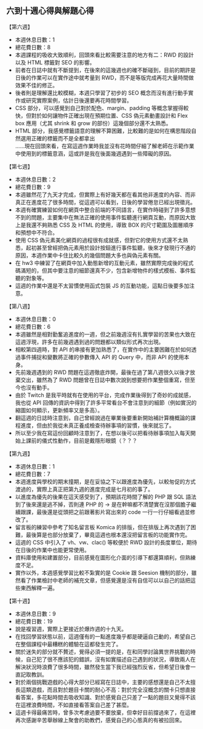 ## 六到十週心得與解題心得

【第六週】
* 本週休息日數：1
* 總花費日數：8
* 本週課程的吸收大致順利，回頭來看比較需要注意的地方有二：RWD 的設計以及 HTML 標籤對 SEO 的影響。
* 前者在日誌中就有不斷提到，在後來的這幾週也的確不斷碰到，目前的期許是日後的作業可以在實作途中就考量到 RWD，而不是等版完成再花大量時間做效果不佳的修正。
* 後者則是理解還比較模糊，本週只學習了初步的 SEO 概念而沒有進行動手實作或研究實際案例，估計日後還要再花時間學習。
* CSS 部分，可以感覺到自己對於配色、margin、padding 等概念掌握得較快，但對於如何讓物件正確出現在預期位置、CSS 偽元素動畫設計和 Flex box 應用（尤其 shrink 和 grow 的部份）這幾個部分還不太熟悉。
* HTML 部分，我感覺標籤語意的理解不算困難，比較難的是如何在構思階段自然選用正確的標籤而不是全都拿出 <div> ......現在回頭來看，在寫這週作業時我並沒有花時間仔細了解老師在示範作業中使用到的標籤意涵，這或許是我在後面幾週遇到一些障礙的原因。

【第七週】
* 本週休息日數：2
* 總花費日數：9
* 本週雖然花了九天才完成，但實際上有好幾天都在看其他非進度的內容、而非真正在進度花了很多時間，從這週可以看到，日後的學習倦怠已經出現徵兆。
* 本週有確實練習如何在網頁中整合前端的不同語言，在實作時碰到了許多意想不到的問題，主要集中在無法正確的使用事件監聽進行網頁互動，而原因大致上是我還不夠熟悉 CSS 及 HTML 的使用，導致 BOX 的尺寸範圍及圖層順序和預想中不符合。
* 使用 CSS 偽元素美化網頁的過程很有成就感，但對它的使用方式還不太熟悉，起初甚至曾經把偽元素用於設計按鈕進行事件監聽，後來才發現行不通的原因，本週作業中卡住比較久的幾個問題大多也與偽元素有關。
* 在 hw3 中練習了在網頁中加入動態新增的互動元素，雖然實際完成後的程式碼滿短的，但其中要注意的細節還真不少，包含新增物件的樣式模板、事件監聽的對象等。
* 這週的作業中還是不太習慣使用函式包裝 JS 的互動功能，這點日後要多加注意。

【第八週】
* 本週休息日數：0
* 總花費日數：6
* 本週雖然是相對勤奮追進度的一週，但之前幾週沒有扎實學習的苦果也大致在這週浮現，許多在前幾週遇到過的問題都以類似形式再次出現。
* 相較第四週時，對 API 的串接有更加熟悉了，在實作中的主要困難在於如何透過事件捕捉和變數將正確的參數傳入 API 的 Query 中，而非 API 的使用本身。
* 先前幾週遇到的 RWD 問題在這週徹底炸開，最後在過了第八週很久以後才放棄交出，雖然為了 RWD 問題曾在日誌中數次說到想要把作業整個重寫，但至今也沒有動手。
* 由於 Twitch 是我平時就有在使用的平台，完成作業後得到了奇妙的成就感，我也從 API 回傳的資訊中得到了許多平常看台不會注意到的細節（例如實況的縮圖如何顯示，更新頻率又是多高）。
* 翻這週的日誌時注意到，自己曾經說過在畢業後要重新開始補計算機概論的課程進度，但由於我從未真正養成檢查待辦事項的習慣，後來就忘了。
* 所以至少我在寫這份回顧時注意到了，在想以後可以把看待辦事項加入每天開始上課前的儀式性動作，目前是戴隱形眼鏡（？？？

【第九週】
* 本週休息日數：1
* 總花費日數：7
* 本週進度與學校的期末撞期，是在妥協之下以跟進度為優先，以較匆促的方式渡過的，實際上真正把第九週的進度完成是七月初的事了。
* 以進度為優先的後果在這天感受到了，預期該花時間了解的 PHP 跟 SQL 語法到了後來還是逃不掉，否則連 PHP 的 -> 是在幹嘛都不清楚實在沒那個膽子繼續跟課，最後還是從頭把之前跟著影片寫出來的 code 一行一行仔細看過並修改了。
* 留言板的練習中參考了知名留言板 Komica 的排版，但在排版上再次遇到了困難，最後算是也部分放棄了，畢竟這週也根本還沒把留言板的功能實作完。
* 這週的 CSS 中引入了 vh、vw、clac() 等較便於 RWD 設計的長度單位，期待在日後的作業中也能更常使用。
* 資料庫使用和建置部分，目前感覺在圖形化介面的引導下都還算順利，但熟練度不足。
* 實作以外，本週感覺學習比較不紮實的是 Cookie 跟 Seesion 機制的部分，雖然看了作業檢討中老師的補充文章，但感覺還是沒有自信可以以自己的話把這些東西解釋一遍。


【第十週】
* 本週休息日數：9
* 總花費日數：19
* 說是複習週，實際上更接近於爆炸週的十九天。
* 在找回學習狀態以前，這週僅有的一點進度幾乎都是硬逼自己動的，希望自己在整個課程中最糟糕的體驗在這都發生完了。
* 關於迷失的部分就不贅述，覺得必須一提的是，在和同學討論異世界挑戰的時候，自己犯了很不應該犯的錯誤，沒有如實描述自己遇到的狀況，導致兩人在解決狀況時浪費了很多時間，雖然發生當下我已經強烈反省，但希望日後會一直記取教訓。
* 對於兩個挑戰遊戲的心得大部分已經寫在日誌中，主要的感想還是自己不太擅長這類遊戲，而且對於題目卡關的耐心不高：對於完全沒概念的關卡只想直接看答案，多花點時間去吸收知識、對於感覺自己只差了一點的題目又覺得不該在這裡浪費時間，不如直接看答案自己差了甚麼。
* 這週卡得最痛苦時，曾多次考慮過要不要放棄，但幸好目前撐過來了，在這裡再次感謝辛苦舉辦線上聚會的助教們，感覺自己的心態真的有被拉回來。
